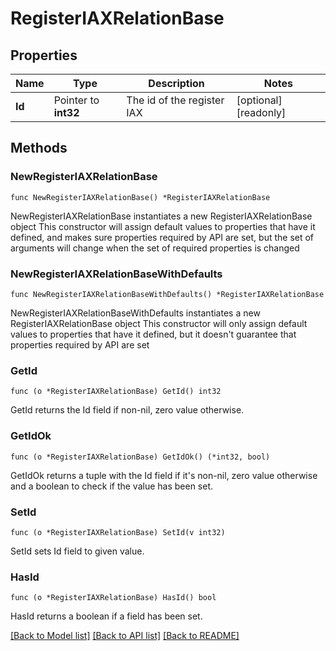 # RegisterIAXRelationBase

## Properties

Name | Type | Description | Notes
------------ | ------------- | ------------- | -------------
**Id** | Pointer to **int32** | The id of the register IAX | [optional] [readonly]

## Methods

### NewRegisterIAXRelationBase

`func NewRegisterIAXRelationBase() *RegisterIAXRelationBase`

NewRegisterIAXRelationBase instantiates a new RegisterIAXRelationBase object
This constructor will assign default values to properties that have it defined,
and makes sure properties required by API are set, but the set of arguments
will change when the set of required properties is changed

### NewRegisterIAXRelationBaseWithDefaults

`func NewRegisterIAXRelationBaseWithDefaults() *RegisterIAXRelationBase`

NewRegisterIAXRelationBaseWithDefaults instantiates a new RegisterIAXRelationBase object
This constructor will only assign default values to properties that have it defined,
but it doesn't guarantee that properties required by API are set

### GetId

`func (o *RegisterIAXRelationBase) GetId() int32`

GetId returns the Id field if non-nil, zero value otherwise.

### GetIdOk

`func (o *RegisterIAXRelationBase) GetIdOk() (*int32, bool)`

GetIdOk returns a tuple with the Id field if it's non-nil, zero value otherwise
and a boolean to check if the value has been set.

### SetId

`func (o *RegisterIAXRelationBase) SetId(v int32)`

SetId sets Id field to given value.

### HasId

`func (o *RegisterIAXRelationBase) HasId() bool`

HasId returns a boolean if a field has been set.

[[Back to Model list]](../README.md#documentation-for-models) [[Back to API list]](../README.md#documentation-for-api-endpoints) [[Back to README]](../README.md)

